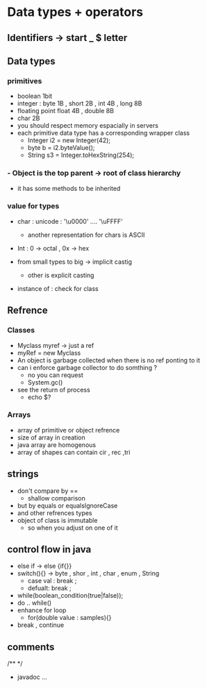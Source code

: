 # Data types + operators

## Identifiers -> start _ $ letter

## Data types

### primitives
- boolean 1bit 
- integer : byte 1B , short 2B , int 4B , long 8B
- floating point  float 4B , double 8B
- char 2B
- you should respect memory espacially in servers
- each primitive data type has a corresponding wrapper class 
    - Integer i2 = new Integer(42);
    - byte b = i2.byteValue();
    - String  s3 = Integer.toHexString(254); 

### - Object is the top parent -> root of class hierarchy
- it has some methods to be inherited

### value for types
- char : unicode : '\u0000' .... '\uFFFF'
    - another representation for chars is ASCII

- Int : 0 -> octal , 0x -> hex

- from small types to big -> implicit castig
    - other is explicit casting

- instance of : check for class



## Refrence 
### Classes 
- Myclass myref -> just a ref
- myRef = new Myclass
- An object is garbage collected when there is no ref ponting to it
- can i enforce garbage collector to do somthing ?
    - no you can request
    - System.gc()
- see the return of process 
    - echo $?

### Arrays
- array of primitive or object refrence
- size of array in creation
- java array are homogenous
- array of shapes can contain cir , rec ,tri

## strings
- don't compare by ==  
    - shallow comparison
- but by equals or equalsIgnoreCase
- and other refrences types
- object of class is immutable
    - so when you adjust on one of it 

## control flow in java
- else if -> else {if{}}
- switch(){} -> byte , shor , int , char , enum , String
    - case val : 
        break ;
    - defualt:
        break ;
- while(boolean_condition(true|false));
- do .. while()
- enhance for loop
    - for(double value : samples){}
- break , continue

## comments
/** 
    */
- javadoc ...








